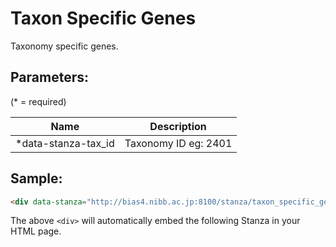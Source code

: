 Taxon Specific Genes
==================

Taxonomy specific genes.

## Parameters:

(* = required)

| Name                    | Description                                  |
|-------------------------|----------------------------------------------|
| *data-stanza-tax_id     | Taxonomy ID eg: 2401                         |

## Sample:

```html
<div data-stanza="http://bias4.nibb.ac.jp:8100/stanza/taxon_specific_genes" data-stanza-tax_id="Enterobacteriaceae"></div>
```

The above `<div>` will automatically embed the following Stanza in your HTML page.

<div data-stanza="http://bias4.nibb.ac.jp:8100/stanza/taxon_specific_genes" data-stanza-tax_id="Enterobacteriaceae"></div>
